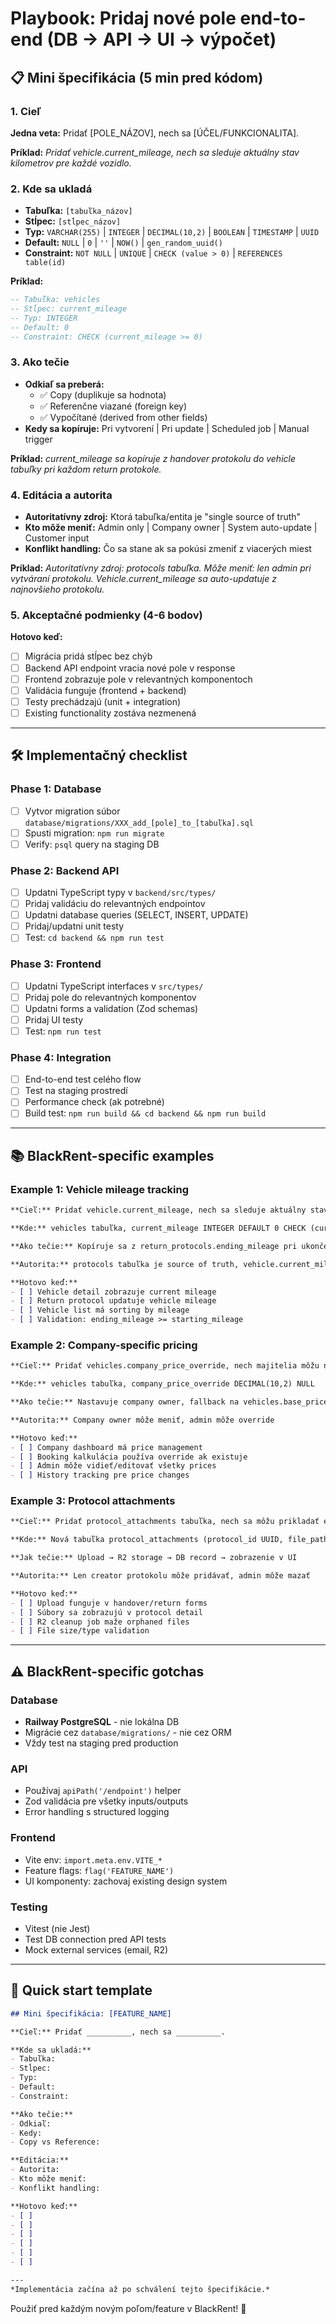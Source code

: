 # Playbook: Pridaj nové pole end-to-end (DB → API → UI → výpočet)

## 📋 Mini špecifikácia (5 min pred kódom)

### 1. Cieľ
**Jedna veta:** Pridať [POLE_NÁZOV], nech sa [ÚČEL/FUNKCIONALITA].

**Príklad:** *Pridať vehicle.current_mileage, nech sa sleduje aktuálny stav kilometrov pre každé vozidlo.*

### 2. Kde sa ukladá
- **Tabuľka:** `[tabuľka_názov]`
- **Stĺpec:** `[stĺpec_názov]`
- **Typ:** `VARCHAR(255)` | `INTEGER` | `DECIMAL(10,2)` | `BOOLEAN` | `TIMESTAMP` | `UUID`
- **Default:** `NULL` | `0` | `''` | `NOW()` | `gen_random_uuid()`
- **Constraint:** `NOT NULL` | `UNIQUE` | `CHECK (value > 0)` | `REFERENCES table(id)`

**Príklad:**
```sql
-- Tabuľka: vehicles
-- Stĺpec: current_mileage  
-- Typ: INTEGER
-- Default: 0
-- Constraint: CHECK (current_mileage >= 0)
```

### 3. Ako tečie
- **Odkiaľ sa preberá:** 
  - ✅ Copy (duplikuje sa hodnota)
  - ✅ Referenčne viazané (foreign key)
  - ✅ Vypočítané (derived from other fields)
- **Kedy sa kopíruje:** Pri vytvorení | Pri update | Scheduled job | Manual trigger

**Príklad:** *current_mileage sa kopíruje z handover protokolu do vehicle tabuľky pri každom return protokole.*

### 4. Editácia a autorita
- **Autoritatívny zdroj:** Ktorá tabuľka/entita je "single source of truth"
- **Kto môže meniť:** Admin only | Company owner | System auto-update | Customer input
- **Konflikt handling:** Čo sa stane ak sa pokúsi zmeniť z viacerých miest

**Príklad:** *Autoritatívny zdroj: protocols tabuľka. Môže meniť: len admin pri vytváraní protokolu. Vehicle.current_mileage sa auto-updatuje z najnovšieho protokolu.*

### 5. Akceptačné podmienky (4-6 bodov)

**Hotovo keď:**
- [ ] Migrácia pridá stĺpec bez chýb
- [ ] Backend API endpoint vracia nové pole v response
- [ ] Frontend zobrazuje pole v relevantných komponentoch  
- [ ] Validácia funguje (frontend + backend)
- [ ] Testy prechádzajú (unit + integration)
- [ ] Existing functionality zostáva nezmenená

---

## 🛠 Implementačný checklist

### Phase 1: Database
- [ ] Vytvor migration súbor `database/migrations/XXX_add_[pole]_to_[tabuľka].sql`
- [ ] Spusti migration: `npm run migrate`
- [ ] Verify: `psql` query na staging DB

### Phase 2: Backend API
- [ ] Updatni TypeScript typy v `backend/src/types/`
- [ ] Pridaj validáciu do relevantných endpointov
- [ ] Updatni database queries (SELECT, INSERT, UPDATE)
- [ ] Pridaj/updatni unit testy
- [ ] Test: `cd backend && npm run test`

### Phase 3: Frontend
- [ ] Updatni TypeScript interfaces v `src/types/`
- [ ] Pridaj pole do relevantných komponentov
- [ ] Updatni forms a validation (Zod schemas)
- [ ] Pridaj UI testy
- [ ] Test: `npm run test`

### Phase 4: Integration
- [ ] End-to-end test celého flow
- [ ] Test na staging prostredí
- [ ] Performance check (ak potrebné)
- [ ] Build test: `npm run build && cd backend && npm run build`

---

## 📚 BlackRent-specific examples

### Example 1: Vehicle mileage tracking
```markdown
**Cieľ:** Pridať vehicle.current_mileage, nech sa sleduje aktuálny stav kilometrov.

**Kde:** vehicles tabuľka, current_mileage INTEGER DEFAULT 0 CHECK (current_mileage >= 0)

**Ako tečie:** Kopíruje sa z return_protocols.ending_mileage pri ukončení prenájmu

**Autorita:** protocols tabuľka je source of truth, vehicle.current_mileage je cache

**Hotovo keď:**
- [ ] Vehicle detail zobrazuje current mileage
- [ ] Return protocol updatuje vehicle mileage  
- [ ] Vehicle list má sorting by mileage
- [ ] Validation: ending_mileage >= starting_mileage
```

### Example 2: Company-specific pricing
```markdown
**Cieľ:** Pridať vehicles.company_price_override, nech majitelia môžu nastaviť vlastné ceny.

**Kde:** vehicles tabuľka, company_price_override DECIMAL(10,2) NULL

**Ako tečie:** Nastavuje company owner, fallback na vehicles.base_price

**Autorita:** Company owner môže meniť, admin môže override

**Hotovo keď:**
- [ ] Company dashboard má price management
- [ ] Booking kalkulácia používa override ak existuje
- [ ] Admin môže vidieť/editovať všetky prices
- [ ] History tracking pre price changes
```

### Example 3: Protocol attachments
```markdown
**Cieľ:** Pridať protocol_attachments tabuľka, nech sa môžu prikladať extra súbory.

**Kde:** Nová tabuľka protocol_attachments (protocol_id UUID, file_path VARCHAR, uploaded_at TIMESTAMP)

**Jak tečie:** Upload → R2 storage → DB record → zobrazenie v UI

**Autorita:** Len creator protokolu môže pridávať, admin môže mazať

**Hotovo keď:**
- [ ] Upload funguje v handover/return forms
- [ ] Súbory sa zobrazujú v protocol detail
- [ ] R2 cleanup job maže orphaned files  
- [ ] File size/type validation
```

---

## ⚠️ BlackRent-specific gotchas

### Database
- **Railway PostgreSQL** - nie lokálna DB
- Migrácie cez `database/migrations/` - nie cez ORM
- Vždy test na staging pred production

### API
- Používaj `apiPath('/endpoint')` helper
- Zod validácia pre všetky inputs/outputs
- Error handling s structured logging

### Frontend  
- Vite env: `import.meta.env.VITE_*`
- Feature flags: `flag('FEATURE_NAME')`
- UI komponenty: zachovaj existing design system

### Testing
- Vitest (nie Jest)
- Test DB connection pred API tests
- Mock external services (email, R2)

---

## 🚀 Quick start template

```markdown
## Mini špecifikácia: [FEATURE_NAME]

**Cieľ:** Pridať __________, nech sa __________.

**Kde sa ukladá:**
- Tabuľka: 
- Stĺpec: 
- Typ: 
- Default: 
- Constraint: 

**Ako tečie:**
- Odkiaľ: 
- Kedy: 
- Copy vs Reference: 

**Editácia:**
- Autorita: 
- Kto môže meniť: 
- Konflikt handling: 

**Hotovo keď:**
- [ ] 
- [ ] 
- [ ] 
- [ ] 
- [ ] 
- [ ] 

---
*Implementácia začína až po schválení tejto špecifikácie.*
```

Použiť pred každým novým poľom/feature v BlackRent! 🎯
